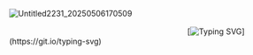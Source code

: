 ![Untitled2231_20250506170509](https://github.com/user-attachments/assets/e7352bdc-4a8e-4062-bfe1-2888169c150f)


ㅤㅤㅤㅤㅤㅤㅤㅤㅤㅤㅤㅤㅤㅤㅤㅤㅤㅤㅤㅤㅤㅤㅤㅤㅤ[![Typing SVG](https://readme-typing-svg.demolab.com?font=Fira+Code&size=16&pause=1000&color=D9759F&width=435&lines=Oh%2C+this'll+be+fun!;Gee%2C+it+sure+is+boring+around+here.;It's+proper+adequate+to+respect+your+hostess.)](https://git.io/typing-svg)
